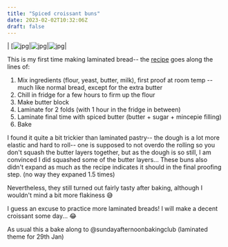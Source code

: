 ```yaml
---
title: "Spiced croissant buns"
date: 2023-02-02T10:32:06Z
draft: false
---
```



| [![jpg](/2023-02-02-spiced-crossant-buns/2023-02-02-spiced-crossaint-buns-1.jpg)|![jpg](/2023-02-02-spiced-crossant-buns/2023-02-02-spiced-crossaint-buns-2.jpg)|![jpg](/2023-02-02-spiced-crossant-buns/2023-02-02-spiced-crossaint-buns-3.jpg)|


This is my first time making laminated bread-- the [recipe](https://kitchenprojects.substack.com/p/hot-croissant-buns) goes along the lines of: 
1. Mix ingredients (flour, yeast, butter, milk), first proof at room temp -- much like normal bread, except for the extra butter
2. Chill in fridge for a few hours to firm up the flour
3. Make butter block
4. Laminate for 2 folds (with 1 hour in the fridge in between)
5. Laminate final time with spiced butter (butter + sugar + mincepie filling)
6. Bake

I found it quite a bit trickier than laminated pastry-- the dough is a lot more elastic and hard to roll-- one is supposed to not overdo the rolling so you don't squash the butter layers together, but as the dough is so still, I am convinced I did squashed some of the butter layers... These buns also didn't expand as much as the recipe indicates it should in the final proofing step. (no way they expaned 1.5 times)

Nevertheless, they still turned out fairly tasty after baking, although I wouldn't mind a bit more flakiness 😅

I guess an excuse to practice more laminated breads! I will make a decent croissant some day...  😂

As usual this a bake along to @sundayafternoonbakingclub (laminated theme for 29th Jan)